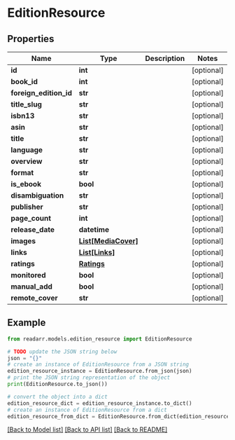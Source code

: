 # EditionResource


## Properties

Name | Type | Description | Notes
------------ | ------------- | ------------- | -------------
**id** | **int** |  | [optional] 
**book_id** | **int** |  | [optional] 
**foreign_edition_id** | **str** |  | [optional] 
**title_slug** | **str** |  | [optional] 
**isbn13** | **str** |  | [optional] 
**asin** | **str** |  | [optional] 
**title** | **str** |  | [optional] 
**language** | **str** |  | [optional] 
**overview** | **str** |  | [optional] 
**format** | **str** |  | [optional] 
**is_ebook** | **bool** |  | [optional] 
**disambiguation** | **str** |  | [optional] 
**publisher** | **str** |  | [optional] 
**page_count** | **int** |  | [optional] 
**release_date** | **datetime** |  | [optional] 
**images** | [**List[MediaCover]**](MediaCover.md) |  | [optional] 
**links** | [**List[Links]**](Links.md) |  | [optional] 
**ratings** | [**Ratings**](Ratings.md) |  | [optional] 
**monitored** | **bool** |  | [optional] 
**manual_add** | **bool** |  | [optional] 
**remote_cover** | **str** |  | [optional] 

## Example

```python
from readarr.models.edition_resource import EditionResource

# TODO update the JSON string below
json = "{}"
# create an instance of EditionResource from a JSON string
edition_resource_instance = EditionResource.from_json(json)
# print the JSON string representation of the object
print(EditionResource.to_json())

# convert the object into a dict
edition_resource_dict = edition_resource_instance.to_dict()
# create an instance of EditionResource from a dict
edition_resource_from_dict = EditionResource.from_dict(edition_resource_dict)
```
[[Back to Model list]](../README.md#documentation-for-models) [[Back to API list]](../README.md#documentation-for-api-endpoints) [[Back to README]](../README.md)


